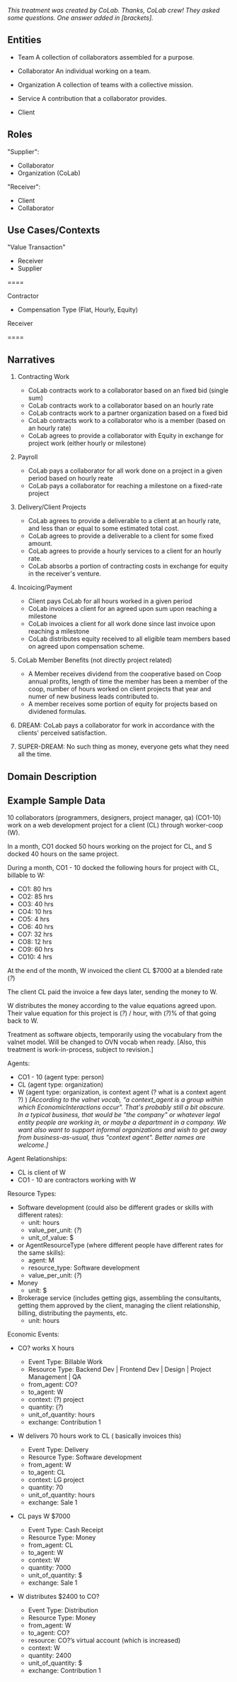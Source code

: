 _This treatment was created by CoLab. Thanks, CoLab crew! They asked some questions. One answer added in [brackets]._ 

## Entities

* Team
A collection of collaborators assembled for a purpose.

* Collaborator
    An individual working on a team.

* Organization
    A collection of teams with a collective mission.

* Service
    A contribution that a collaborator provides.

* Client

## Roles

"Supplier":

* Collaborator
* Organization (CoLab)

"Receiver":

* Client
* Collaborator

## Use Cases/Contexts

"Value Transaction"

* Receiver
* Supplier

====

Contractor
  - Compensation Type (Flat, Hourly, Equity)

Receiver

====


## Narratives

1. Contracting Work
    - CoLab contracts work to a collaborator based on an fixed bid (single sum)
    - CoLab contracts work to a collaborator based on an hourly rate
    - CoLab contracts work to a partner organization based on a fixed bid
    - CoLab contracts work to a collaborator who is a member (based on an hourly rate)
    - CoLab agrees to provide a collaborator with Equity in exchange for project work (either hourly or milestone)


2. Payroll
    - CoLab pays a collaborator for all work done on a project in a given period based on hourly reate
    - CoLab pays a collaborator for reaching a milestone on a fixed-rate project

3. Delivery/Client Projects
    - CoLab agrees to provide a deliverable to a client at an hourly rate, and less than or equal to some estimated total cost.
    - CoLab agrees to provide a deliverable to a client for some fixed amount.
    - CoLab agrees to provide a hourly services to a client for an hourly rate.
    - CoLab absorbs a portion of contracting costs in exchange for equity in the receiver's venture.

4. Incoicing/Payment
    - Client pays CoLab for all hours worked in a given period
    - CoLab invoices a client for an agreed upon sum upon reaching a milestone
    - CoLab invoices a client for all work done since last invoice upon reaching a milestone
    - CoLab distributes equity received to all eligible team members based on agreed upon compensation scheme.


5. CoLab Member Benefits (not directly project related) 
    - A Member receives dividend from the cooperative based on Coop annual profits, length of time the member has been a member of the coop, number of hours worked on client projects that year and numer of new business leads contributed to.
    - A member receives some portion of equity for projects based on dividened formulas.


6. DREAM: CoLab pays a collaborator for work in accordance with the clients' perceived satisfaction.

7. SUPER-DREAM: No such thing as money, everyone gets what they need all the time.





Domain Description
---


Example Sample Data
---

10 collaborators (programmers, designers, project manager, qa) (CO1-10) work on a web development project for a client (CL) through worker-coop (W).

In a month, CO1 docked 50 hours working on the project for CL, and S docked 40 hours on the same project.

During a month, CO1 - 10 docked the following hours for project with CL, billable to W:
-  CO1: 80 hrs
-  CO2: 85 hrs
-  CO3: 40 hrs
-  CO4: 10 hrs
-  CO5: 4 hrs
-  CO6: 40 hrs
-  CO7: 32 hrs
-  CO8: 12 hrs
-  CO9: 60 hrs
-  CO10: 4 hrs

At the end of the month, W invoiced the client CL $7000 at a blended rate (_?_)

The client CL paid the invoice a few days later, sending the money to W.

W distributes the money according to the value equations agreed upon. Their value equation for this project is (_?_) / hour, with (_?_)% of that going back to W.

Treatment as software objects, temporarily using the vocabulary from the valnet model. Will be changed to OVN vocab when ready. [Also, this treatment is work-in-process, subject to revision.]

Agents:

* CO1 - 10 (agent type: person)
* CL (agent type: organization)
* W (agent type: organization, is context agent (? what is a context agent ?) )
_[According to the valnet vocab, "a context_agent is a group within which EconomicInteractions occur". That's probably still a bit obscure. In a typical business, that would be "the company" or whatever legal entity people are working in, or maybe a department in a company. We want also want to support informal organizations and wish to get away from business-as-usual, thus "context agent". Better names are welcome.]_

Agent Relationships:

* CL is client of W
* CO1 - 10 are contractors working with W

Resource Types:
*  Software development (could also be different grades or skills with different rates):
    - unit: hours
    - value_per_unit: (_?_)
    - unit_of_value: $
* or AgentResourceType (where different people have different rates for the same skills):
    - agent: M
    - resource_type: Software development
    - value_per_unit: (_?_)
* Money
    - unit: $
* Brokerage service (includes getting gigs, assembling the consultants, getting them approved by the client, managing the client relationship, billing, distributing the payments, etc.
    - unit: hours

Economic Events:

* CO? works X hours
    - Event Type: Billable Work  
    - Resource Type: Backend Dev | Frontend Dev | Design | Project Management | QA
    - from_agent: CO?
    - to_agent: W
    - context: (?) project
    - quantity: (_?_)
    - unit_of_quantity: hours
    - exchange: Contribution 1

* W delivers 70 hours work to CL ( basically invoices this)
    - Event Type: Delivery
    - Resource Type: Software development
    - from_agent: W
    - to_agent: CL
    - context: LG project
    - quantity: 70
    - unit_of_quantity: hours
    - exchange: Sale 1

* CL pays W $7000
    - Event Type: Cash Receipt
    - Resource Type: Money
    - from_agent: CL
    - to_agent: W
    - context: W
    - quantity: 7000
    - unit_of_quantity: $
    - exchange: Sale 1

* W distributes $2400 to CO?
    - Event Type: Distribution
    - Resource Type: Money
    - from_agent: W
    - to_agent: CO?
    - resource: CO?’s virtual account (which is increased)
    - context: W
    - quantity: 2400
    - unit_of_quantity: $
    - exchange: Contribution 1
